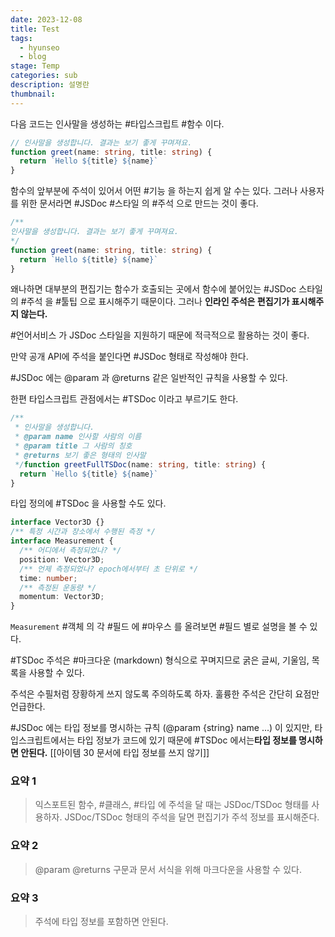 ```yaml
---
date: 2023-12-08
title: Test
tags:
  - hyunseo
  - blog
stage: Temp
categories: sub
description: 설명란
thumbnail:
---
```


다음 코드는 인사말을 생성하는 #타입스크립트 #함수 이다.

```typescript
// 인사말을 생성합니다. 결과는 보기 좋게 꾸며져요.
function greet(name: string, title: string) {  
  return `Hello ${title} ${name}`  
}
```

함수의 앞부분에 주석이 있어서 어떤 #기능 을 하는지 쉽게 알 수는 있다.
그러나 사용자를 위한 문서라면 #JSDoc #스타일 의 #주석 으로 만드는 것이 좋다.

```typescript
/**
인사말을 생성합니다. 결과는 보기 좋게 꾸며져요.
*/
function greet(name: string, title: string) {  
  return `Hello ${title} ${name}`  
}
```

왜나하면 대부분의 편집기는 함수가 호출되는 곳에서 함수에 붙어있는 #JSDoc 스타일의 #주석 을 #툴팁 으로 표시해주기 때문이다.
그러나 **인라인 주석은 편집기가 표시해주지 않는다.**

#언어서비스 가 JSDoc 스타일을 지원하기 때문에 적극적으로 활용하는 것이 좋다.

만약 공개 API에 주석을 붙인다면 #JSDoc 형태로 작성해야 한다.

#JSDoc 에는 @param 과 @returns 같은 일반적인 규칙을 사용할 수 있다.

한편 타입스크립트 관점에서는 #TSDoc 이라고 부르기도 한다.

```ts
/**  
 * 인사말을 생성합니다.
 * @param name 인사할 사람의 이름
 * @param title 그 사람의 칭호
 * @returns 보기 좋은 형태의 인사말
 */function greetFullTSDoc(name: string, title: string) {  
  return `Hello ${title} ${name}`  
}
```

타입 정의에 #TSDoc 을 사용할 수도 있다.

```ts
interface Vector3D {}  
/** 특정 시간과 장소에서 수행된 측정 */  
interface Measurement {  
  /** 어디에서 측정되었나? */  
  position: Vector3D;  
  /** 언제 측정되었나? epoch에서부터 초 단위로 */  
  time: number;  
  /** 측정된 운동량 */  
  momentum: Vector3D;  
}
```

`Measurement` #객체 의 각 #필드 에 #마우스 를 올려보면 #필드 별로 설명을 볼 수 있다.

#TSDoc 주석은 #마크다운 (markdown) 형식으로 꾸며지므로 굵은 글씨, 기울임, 목록을 사용할 수 있다.

주석은 수필처럼 장황하게 쓰지 않도록 주의하도록 하자.
훌륭한 주석은 간단히 요점만 언급한다.

#JSDoc 에는 타입 정보를 명시하는 규칙 (@param {string} name ...) 이 있지만,
타입스크립트에서는 타입 정보가 코드에 있기 때문에
#TSDoc 에서는**타입 정보를 명시하면 안된다.**
[[아이템 30 문서에 타입 정보를 쓰지 않기]]

### 요약 1
>익스포트된 함수, #클래스, #타입 에 주석을 달 때는 JSDoc/TSDoc 형태를 사용하자.
>JSDoc/TSDoc 형태의 주석을 달면 편집기가 주석 정보를 표시해준다.
### 요약 2
>@param @returns 구문과 문서 서식을 위해 마크다운을 사용할 수 있다.
### 요약 3
>주석에 타입 정보를 포함하면 안된다.



